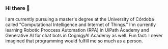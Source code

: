 ### Hi there 👋

<!--
**devAL3E/devAL3E** is a ✨ _special_ ✨ repository because its `README.md` (this file) appears on your GitHub profile.

Here are some ideas to get you started:

- 🔭 I’m currently working on ...
- 🌱 I’m currently learning ...
- 👯 I’m looking to collaborate on ...
- 🤔 I’m looking for help with ...
- 💬 Ask me about ...
- 📫 How to reach me: ...
- 😄 Pronouns: ...
- ⚡ Fun fact: ...
-->
I am currently pursuing a master's degree at the University of Córdoba called "Computational Intelligence and Internet of Things." I'm currently learning Robotic Proccess Automation (RPA) in UiPath Academy and Generative AI for chat bots in CognigyAI Academy as well. Fun fact: I never imagined that programming would fulfill me so much as a person.

